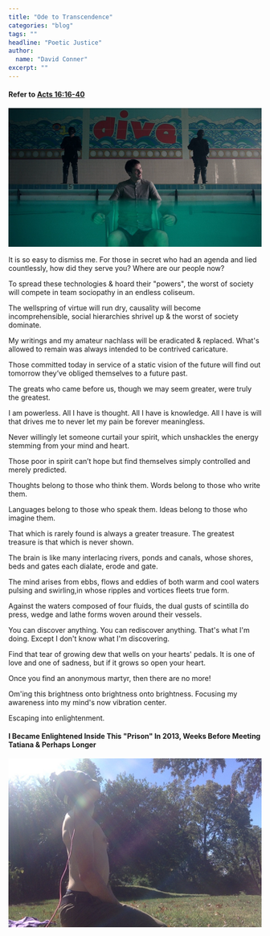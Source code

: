 ```yaml
---
title: "Ode to Transcendence"
categories: "blog"
tags: ""
headline: "Poetic Justice"
author:
  name: "David Conner"
excerpt: ""
---
```


#### Refer to [Acts 16:16-40](https://www.biblegateway.com/passage/?search=Acts%2016%3A16-40)

![Hey Look It's That Guy](/img/posts/2017-10-01-ode-to-transcendence/xmen-legion-pool.png)

It is so easy to dismiss me. For those in secret who had an agenda and
lied countlessly, how did they serve you? Where are our people now?

To spread these technologies & hoard their "powers", the worst of
society will compete in team sociopathy in an endless coliseum.

The wellspring of virtue will run dry, causality will become
incomprehensible, social hierarchies shrivel up & the worst of society
dominate.

My writings and my amateur nachlass will be eradicated & replaced.
What's allowed to remain was always intended to be contrived
caricature.

Those committed today in service of a static vision of the future will
find out tomorrow they’ve obliged themselves to a future past.

The greats who came before us, though we may seem greater, were truly
the greatest.

I am powerless. All I have is thought. All I have is knowledge. All I
have is will that drives me to never let my pain be forever
meaningless.

Never willingly let someone curtail your spirit, which unshackles the
energy stemming from your mind and heart.

Those poor in spirit can’t hope but find themselves simply controlled
and merely predicted.

Thoughts belong to those who think them. Words belong to those who
write them.

Languages belong to those who speak them. Ideas belong to those who
imagine them.

That which is rarely found is always a greater treasure. The greatest
treasure is that which is never shown.

The brain is like many interlacing rivers, ponds and canals, whose
shores, beds and gates each dialate, erode and gate.

The mind arises from ebbs, flows and eddies of both warm and cool
waters pulsing and swirling,in whose ripples and vortices fleets true
form.

Against the waters composed of four fluids, the dual gusts of
scintilla do press, wedge and lathe forms woven around their vessels.

You can discover anything. You can rediscover anything. That's what
I'm doing. Except I don't know what I'm discovering.

Find that tear of growing dew that wells on your hearts' pedals.  It
is one of love and one of sadness, but if it grows so open your heart.

Once you find an anonymous martyr, then there are no more!

Om'ing this brightness onto brightness onto brightness. Focusing my
awareness into my mind's now vibration center.

Escaping into enlightenment.

#### I Became Enlightened Inside This "Prison" In 2013, Weeks Before Meeting Tatiana & Perhaps Longer

![Meditation](/img/posts/2017-10-01-ode-to-transcendence/meditation.jpg)
